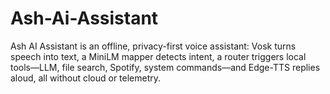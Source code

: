 # Ash-Ai-Assistant
Ash AI Assistant is an offline, privacy-first voice assistant: Vosk turns speech into text, a MiniLM mapper detects intent, a router triggers local tools—LLM, file search, Spotify, system commands—and Edge-TTS replies aloud, all without cloud or telemetry.

